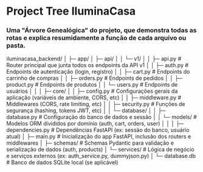 # Project Tree IluminaCasa

### Uma "Árvore Genealógica" do projeto, que demonstra todas as rotas e explica resumidamente a função de cada arquivo ou pasta.

iluminacasa_backend/
│
├─ app/
│  ├─ api/
│  │  └─ v1/
│  │     ├─ api.py           # Router principal que junta todos os endpoints da API v1
│  │     ├─ auth.py          # Endpoints de autenticação (login, registro)
│  │     ├─ cart.py          # Endpoints do carrinho de compras
│  │     ├─ orders.py        # Endpoints de pedidos
│  │     ├─ product.py       # Endpoints de produtos
│  │     └─ users.py         # Endpoints de usuários
│  │
│  ├─ core/
│  │  ├─ config.py           # Configurações gerais da aplicação (variáveis de ambiente, CORS, etc)
│  │  ├─ middleware.py       # Middlewares (CORS, rate limiting, etc)
│  │  ├─ security.py         # Funções de segurança (hashing, tokens JWT, etc)
│  │  └─ database/
│  │     ├─ database.py      # Configuração do banco de dados e sessão
│  │     └─ models/          # Modelos ORM divididos por domínio (auth, cart, orders, user)
│  │
│  ├─ dependencies.py        # Dependências FastAPI (ex: sessão do banco, usuário atual)
│  ├─ main.py                # Inicialização do app FastAPI, inclusão dos routers e middlewares
│  ├─ schemas/               # Schemas Pydantic para validação e serialização de dados (auth, products)
│  └─ services/              # Lógica de negócio e serviços externos (ex: auth_service.py, dummyjson.py)
│
└─ database.db               # Banco de dados SQLite local (se aplicável)
